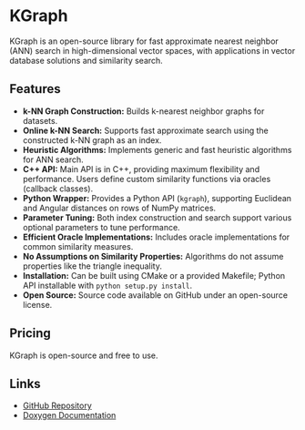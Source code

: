 # KGraph

KGraph is an open-source library for fast approximate nearest neighbor (ANN) search in high-dimensional vector spaces, with applications in vector database solutions and similarity search.

## Features
- **k-NN Graph Construction:** Builds k-nearest neighbor graphs for datasets.
- **Online k-NN Search:** Supports fast approximate search using the constructed k-NN graph as an index.
- **Heuristic Algorithms:** Implements generic and fast heuristic algorithms for ANN search.
- **C++ API:** Main API is in C++, providing maximum flexibility and performance. Users define custom similarity functions via oracles (callback classes).
- **Python Wrapper:** Provides a Python API (`kgraph`), supporting Euclidean and Angular distances on rows of NumPy matrices.
- **Parameter Tuning:** Both index construction and search support various optional parameters to tune performance.
- **Efficient Oracle Implementations:** Includes oracle implementations for common similarity measures.
- **No Assumptions on Similarity Properties:** Algorithms do not assume properties like the triangle inequality.
- **Installation:** Can be built using CMake or a provided Makefile; Python API installable with `python setup.py install`.
- **Open Source:** Source code available on GitHub under an open-source license.

## Pricing
KGraph is open-source and free to use.

## Links
- [GitHub Repository](https://github.com/aaalgo/kgraph)
- [Doxygen Documentation](http://aaalgo.github.io/kgraph/doc/html/annotated.html)